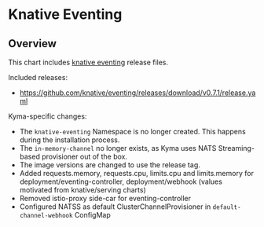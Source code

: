 # Knative Eventing

## Overview

This chart includes [knative eventing](https://github.com/knative/docs/tree/master/docs/eventing) release files.

Included releases:
 * https://github.com/knative/eventing/releases/download/v0.7.1/release.yaml

Kyma-specific changes:
 * The `knative-eventing` Namespace is no longer created. This happens during the installation process.
 * The `in-memory-channel` no longer exists, as Kyma uses NATS Streaming-based provisioner out of the box.
 * The image versions are changed to use the release tag.
 * Added requests.memory, requests.cpu, limits.cpu and limits.memory for deployment/eventing-controller, deployment/webhook (values motivated from knative/serving charts)
 * Removed istio-proxy side-car for eventing-controller
 * Configured NATSS as default ClusterChannelProvisioner in `default-channel-webhook` ConfigMap